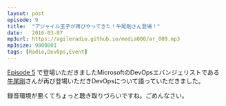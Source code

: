 ```yaml
---
layout: post
episode: 9
title:  "アジャイル王子が再びやってきた！牛尾剛さん登場！"
date:   2016-03-07
mp3url: https://agileradio.github.io/media000/ar_009.mp3
mp3size: 9800801
tags: [Radio,DevOps,Event]
---
```


[Episode 5](http://agileradio.github.io/2016/01/04/1/) で登場いただきましたMicrosoftのDevOpsエバンジェリストである[牛尾剛](https://twitter.com/sandayuu)さんが再び登場いただきDevOpsについて語っていただきました。  

録音環境が悪くてちょっと聴き取りづらいですね。ごめんなさい。
